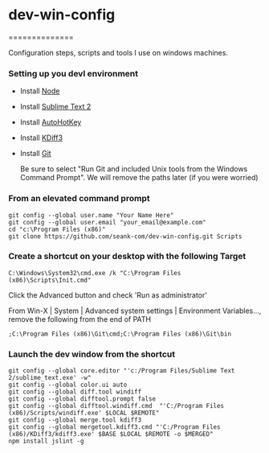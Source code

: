 # dev-win-config
==============

Configuration steps, scripts and tools I use on windows machines.

### Setting up you devl environment

- Install [Node](http://nodejs.org/)
- Install [Sublime Text 2](http://www.sublimetext.com/2)
- Install [AutoHotKey](http://www.autohotkey.com/)
- Install [KDiff3](http://kdiff3.sourceforge.net/)
- Install [Git](http://msysgit.github.io/)

    Be sure to select "Run Git and included Unix tools from the Windows Command Prompt". We will remove the paths later (if you were worried)

### From an elevated command prompt

```
git config --global user.name "Your Name Here"
git config --global user.email "your_email@example.com"
cd "c:\Program Files (x86)"
git clone https://github.com/seank-com/dev-win-config.git Scripts
```

### Create a shortcut on your desktop with the following Target

```
C:\Windows\System32\cmd.exe /k "C:\Program Files (x86)\Scripts\Init.cmd"
```

Click the Advanced button and check 'Run as administrator'

From Win-X | System | Advanced system settings | Environment Variables..., remove the following from the end of PATH

```
;C:\Program Files (x86)\Git\cmd;C:\Program Files (x86)\Git\bin

```

### Launch the dev window from the shortcut

```
git config --global core.editor "'c:/Program Files/Sublime Text 2/sublime_text.exe' -w"
git config --global color.ui auto
git config --global diff.tool windiff
git config --global difftool.prompt false
git config --global difftool.windiff.cmd  "'C:/Program Files (x86)/Scripts/windiff.exe' $LOCAL $REMOTE"
git config --global merge.tool kdiff3
git config --global mergetool.kdiff3.cmd "'C:/Program Files (x86)/KDiff3/kdiff3.exe' $BASE $LOCAL $REMOTE -o $MERGED"
npm install jslint -g
```

